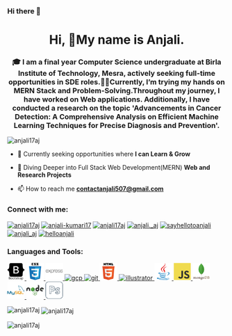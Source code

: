 ### Hi there 👋

<h1 align="center">Hi, 👋My name is Anjali.</h1>
<h3 align="center">🎓 I am a final year Computer Science undergraduate at Birla Institute of Technology, Mesra, actively seeking full-time opportunities in SDE roles.👩‍💻Currently, I’m trying my hands on MERN Stack and Problem-Solving.Throughout my journey, I have worked on Web applications. Additionally, I have conducted a research on the topic 'Advancements in Cancer Detection: A Comprehensive Analysis on Efficient Machine Learning Techniques for Precise Diagnosis and Prevention'.</h3>

<p align="left"> <img src="https://komarev.com/ghpvc/?username=anjali17aj&label=Profile%20views&color=0e75b6&style=flat" alt="anjali17aj" /> </p>

- 🔭 Currently seeking opportunities where **I can Learn & Grow**

- 🌱 Diving Deeper into Full Stack Web Development(MERN) **Web and Research Projects**

- 📫 How to reach me **contactanjali507@gmail.com**

<h3 align="left">Connect with me:</h3>
<p align="left">
<a href="https://twitter.com/anjali17aj" target="blank"><img align="center" src="https://raw.githubusercontent.com/rahuldkjain/github-profile-readme-generator/master/src/images/icons/Social/twitter.svg" alt="anjali17aj" height="30" width="40" /></a>
<a href="https://linkedin.com/in/anjali-kumari17" target="blank"><img align="center" src="https://raw.githubusercontent.com/rahuldkjain/github-profile-readme-generator/master/src/images/icons/Social/linked-in-alt.svg" alt="anjali-kumari17" height="30" width="40" /></a>
<a href="https://fb.com/anjali17aj" target="blank"><img align="center" src="https://raw.githubusercontent.com/rahuldkjain/github-profile-readme-generator/master/src/images/icons/Social/facebook.svg" alt="anjali17aj" height="30" width="40" /></a>
<a href="https://instagram.com/anjali._aj" target="blank"><img align="center" src="https://raw.githubusercontent.com/rahuldkjain/github-profile-readme-generator/master/src/images/icons/Social/instagram.svg" alt="anjali._aj" height="30" width="40" /></a>
<a href="https://www.hackerrank.com/sayhellotoanjali" target="blank"><img align="center" src="https://raw.githubusercontent.com/rahuldkjain/github-profile-readme-generator/master/src/images/icons/Social/hackerrank.svg" alt="sayhellotoanjali" height="30" width="40" /></a>
<a href="https://www.leetcode.com/anjali_aj" target="blank"><img align="center" src="https://raw.githubusercontent.com/rahuldkjain/github-profile-readme-generator/master/src/images/icons/Social/leet-code.svg" alt="anjali_aj" height="30" width="40" /></a>
<a href="https://auth.geeksforgeeks.org/user/helloanjali" target="blank"><img align="center" src="https://raw.githubusercontent.com/rahuldkjain/github-profile-readme-generator/master/src/images/icons/Social/geeks-for-geeks.svg" alt="helloanjali" height="30" width="40" /></a>
</p>

<h3 align="left">Languages and Tools:</h3>
<p align="left"> <a href="https://getbootstrap.com" target="_blank" rel="noreferrer"> <img src="https://raw.githubusercontent.com/devicons/devicon/master/icons/bootstrap/bootstrap-plain-wordmark.svg" alt="bootstrap" width="40" height="40"/> </a> <a href="https://www.w3schools.com/css/" target="_blank" rel="noreferrer"> <img src="https://raw.githubusercontent.com/devicons/devicon/master/icons/css3/css3-original-wordmark.svg" alt="css3" width="40" height="40"/> </a> <a href="https://expressjs.com" target="_blank" rel="noreferrer"> <img src="https://raw.githubusercontent.com/devicons/devicon/master/icons/express/express-original-wordmark.svg" alt="express" width="40" height="40"/> </a> <a href="https://cloud.google.com" target="_blank" rel="noreferrer"> <img src="https://www.vectorlogo.zone/logos/google_cloud/google_cloud-icon.svg" alt="gcp" width="40" height="40"/> </a> <a href="https://git-scm.com/" target="_blank" rel="noreferrer"> <img src="https://www.vectorlogo.zone/logos/git-scm/git-scm-icon.svg" alt="git" width="40" height="40"/> </a> <a href="https://www.w3.org/html/" target="_blank" rel="noreferrer"> <img src="https://raw.githubusercontent.com/devicons/devicon/master/icons/html5/html5-original-wordmark.svg" alt="html5" width="40" height="40"/> </a> <a href="https://www.adobe.com/in/products/illustrator.html" target="_blank" rel="noreferrer"> <img src="https://www.vectorlogo.zone/logos/adobe_illustrator/adobe_illustrator-icon.svg" alt="illustrator" width="40" height="40"/> </a> <a href="https://www.java.com" target="_blank" rel="noreferrer"> <img src="https://raw.githubusercontent.com/devicons/devicon/master/icons/java/java-original.svg" alt="java" width="40" height="40"/> </a> <a href="https://developer.mozilla.org/en-US/docs/Web/JavaScript" target="_blank" rel="noreferrer"> <img src="https://raw.githubusercontent.com/devicons/devicon/master/icons/javascript/javascript-original.svg" alt="javascript" width="40" height="40"/> </a> <a href="https://www.mongodb.com/" target="_blank" rel="noreferrer"> <img src="https://raw.githubusercontent.com/devicons/devicon/master/icons/mongodb/mongodb-original-wordmark.svg" alt="mongodb" width="40" height="40"/> </a> <a href="https://www.mysql.com/" target="_blank" rel="noreferrer"> <img src="https://raw.githubusercontent.com/devicons/devicon/master/icons/mysql/mysql-original-wordmark.svg" alt="mysql" width="40" height="40"/> </a> <a href="https://nodejs.org" target="_blank" rel="noreferrer"> <img src="https://raw.githubusercontent.com/devicons/devicon/master/icons/nodejs/nodejs-original-wordmark.svg" alt="nodejs" width="40" height="40"/> </a> <a href="https://www.photoshop.com/en" target="_blank" rel="noreferrer"> <img src="https://raw.githubusercontent.com/devicons/devicon/master/icons/photoshop/photoshop-line.svg" alt="photoshop" width="40" height="40"/> </a> </p>

<p><img align="left" src="https://github-readme-stats.vercel.app/api/top-langs?username=anjali17aj&show_icons=true&locale=en&layout=compact" alt="anjali17aj" /></p>

<p>&nbsp;<img align="center" src="https://github-readme-stats.vercel.app/api?username=anjali17aj&show_icons=true&locale=en" alt="anjali17aj" /></p>

<p><img align="center" src="https://github-readme-streak-stats.herokuapp.com/?user=anjali17aj&" alt="anjali17aj" /></p>

